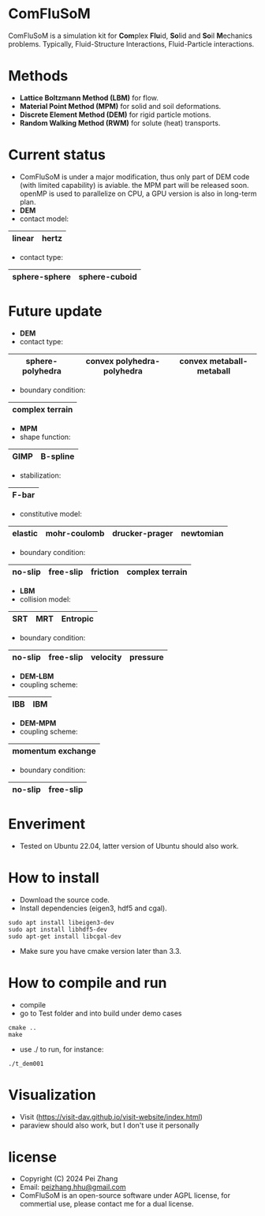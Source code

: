 # ComFluSoM
ComFluSoM is a simulation kit for **Com**plex **Flu**id, **So**lid and **So**il **M**echanics problems. Typically, Fluid-Structure Interactions, Fluid-Particle interactions.
# Methods
- **Lattice Boltzmann Method (LBM)** for flow.
- **Material Point Method (MPM)** for solid and soil deformations.
- **Discrete Element Method (DEM)** for rigid particle motions. 
- **Random Walking Method (RWM)** for solute (heat) transports.
# Current status
- ComFluSoM is under a major modification, thus only part of DEM code (with limited capability) is aviable. the MPM part will be released soon. openMP is used to parallelize on CPU, a GPU version is also in long-term plan.
- **DEM**
- contact model:

| linear | hertz |
|----------|----------|

- contact type:

| sphere-sphere | sphere-cuboid |
|----------|----------|


# Future update
- **DEM**
- contact type:

| sphere-polyhedra | convex polyhedra-polyhedra | convex metaball-metaball |
|----------|----------|----------|

- boundary condition:

| complex terrain |
|----------|

- **MPM**
- shape function:

| GIMP | B-spline |
|----------|----------|

- stabilization:

| F-bar |
|----------|

- constitutive model:

| elastic | mohr-coulomb | drucker-prager | newtomian |
|----------|----------|----------|----------|

- boundary condition:

| no-slip | free-slip | friction | complex terrain |
|----------|----------|----------|----------|

- **LBM**
- collision model:

| SRT | MRT | Entropic |
|----------|----------|----------|
  
- boundary condition:

| no-slip | free-slip | velocity | pressure |
|----------|----------|----------|----------|

- **DEM-LBM**
- coupling scheme:

| IBB | IBM |
|----------|----------|

- **DEM-MPM**
- coupling scheme:

| momentum exchange |
|----------|
 
- boundary condition:

| no-slip | free-slip |
|----------|----------|

# Enveriment
- Tested on Ubuntu 22.04, latter version of Ubuntu should also work.
# How to install
- Download the source code.
- Install dependencies (eigen3, hdf5 and cgal).
```
sudo apt install libeigen3-dev
sudo apt install libhdf5-dev
sudo apt-get install libcgal-dev
```
- Make sure you have cmake version later than 3.3.
# How to compile and run
- compile
- go to Test folder and into build under demo cases
```
cmake ..
make
```
- use ./ to run, for instance:
```
./t_dem001
```
# Visualization
- Visit (https://visit-dav.github.io/visit-website/index.html)
- paraview should also work, but I don't use it personally 
# license
- Copyright (C) 2024 Pei Zhang
- Email: peizhang.hhu@gmail.com
- ComFluSoM is an open-source software under AGPL license, for commertial use, please contact me for a dual license.
